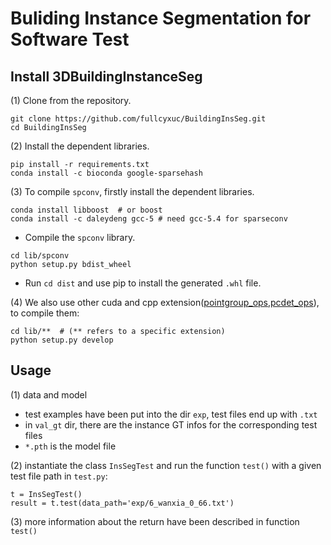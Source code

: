 # Buliding Instance Segmentation for Software Test

## Install 3DBuildingInstanceSeg

(1) Clone from the repository.
```
git clone https://github.com/fullcyxuc/BuildingInsSeg.git
cd BuildingInsSeg
```

(2) Install the dependent libraries.
```
pip install -r requirements.txt
conda install -c bioconda google-sparsehash 
```

(3) To compile `spconv`, firstly install the dependent libraries. 
```
conda install libboost  # or boost
conda install -c daleydeng gcc-5 # need gcc-5.4 for sparseconv
```

* Compile the `spconv` library.
```
cd lib/spconv
python setup.py bdist_wheel
```

* Run `cd dist` and use pip to install the generated `.whl` file.



(4) We also use other cuda and cpp extension([pointgroup_ops](https://github.com/dvlab-research/PointGroup/tree/master/lib/pointgroup_ops),[pcdet_ops](https://github.com/yifanzhang713/IA-SSD/tree/main/pcdet/ops)), to compile them:
```
cd lib/**  # (** refers to a specific extension)
python setup.py develop
```

## Usage

(1) data and model
* test examples have been put into the dir `exp`, test files end up with `.txt`
* in `val_gt` dir, there are the instance GT infos for the corresponding test files
* `*.pth` is the model file

(2) instantiate the class `InsSegTest` and run the function `test()` with a given test file path in `test.py`:
```
t = InsSegTest()
result = t.test(data_path='exp/6_wanxia_0_66.txt')
```

(3) more information about the return have been described in function `test()`
